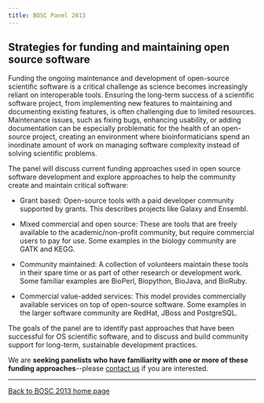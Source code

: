 ```yaml
---
title: BOSC Panel 2013
---
```


Strategies for funding and maintaining open source software
-----------------------------------------------------------

Funding the ongoing maintenance and development of open-source
scientific software is a critical challenge as science becomes
increasingly reliant on interoperable tools. Ensuring the long-term
success of a scientific software project, from implementing new features
to maintaining and documenting existing features, is often challenging
due to limited resources. Maintenance issues, such as fixing bugs,
enhancing usability, or adding documentation can be especially
problematic for the health of an open-source project, creating an
environment where bioinformaticians spend an inordinate amount of work
on managing software complexity instead of solving scientific problems.

The panel will discuss current funding approaches used in open source
software development and explore approaches to help the community create
and maintain critical software:

-   Grant based: Open-source tools with a paid developer community
    supported by grants. This describes projects like Galaxy
    and Ensembl.

<!-- -->

-   Mixed commercial and open source: These are tools that are freely
    available to the academic/non-profit community, but require
    commercial users to pay for use. Some examples in the biology
    community are GATK and KEGG.

<!-- -->

-   Community maintained: A collection of volunteers maintain these
    tools in their spare time or as part of other research or
    development work. Some familiar examples are BioPerl, Biopython,
    BioJava, and BioRuby.

<!-- -->

-   Commercial value-added services: This model provides commercially
    available services on top of open-source software. Some examples in
    the larger software community are RedHat, JBoss and PostgreSQL.

The goals of the panel are to identify past approaches that have been
successful for OS scientific software, and to discuss and build
community support for long-term, sustainable development practices.

We are **seeking panelists who have familiarity with one or more of
these funding approaches**--please [contact
us](mailto:bosc@open-bio.org) if you are interested.

------------------------------------------------------------------------

[Back to BOSC 2013 home page](BOSC_2013 "wikilink")
